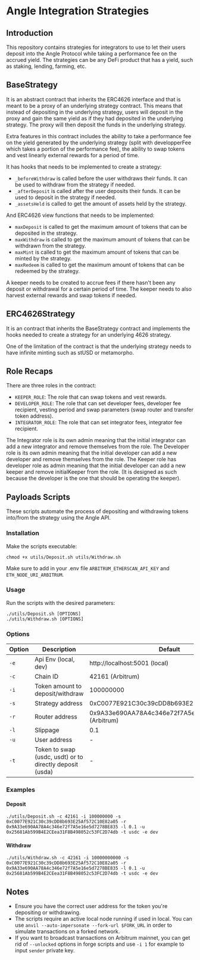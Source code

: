 # Angle Integration Strategies

## Introduction

This repository contains strategies for integrators to use to let their users deposit into the Angle Protocol while taking a performance fee on the accrued yield. The strategies can be any DeFi product that has a yield, such as staking, lending, farming, etc.

## BaseStrategy

It is an abstract contract that inherits the ERC4626 interface and that is meant to be a proxy of an underlying strategy contract. This means that instead of depositing in the underlying strategy, users will deposit in the proxy and gain the same yield as if they had deposited in the underlying strategy. The proxy will then deposit the funds in the underlying strategy.

Extra features in this contract includes the ability to take a performance fee on the yield generated by the underlying strategy (split with developperFee which takes a portion of the performance fee), the ability to swap tokens and vest linearly external rewards for a period of time.

It has hooks that needs to be implemented to create a strategy:
- `_beforeWithdraw` is called before the user withdraws their funds. It can be used to withdraw from the strategy if needed.
- `_afterDeposit` is called after the user deposits their funds. It can be used to deposit in the strategy if needed.
- `_assetsHeld` is called to get the amount of assets held by the strategy.

And ERC4626 view functions that needs to be implemented:
- `maxDeposit` is called to get the maximum amount of tokens that can be deposited in the strategy.
- `maxWithdraw` is called to get the maximum amount of tokens that can be withdrawn from the strategy.
- `maxMint` is called to get the maximum amount of tokens that can be minted by the strategy.
- `maxRedeem` is called to get the maximum amount of tokens that can be redeemed by the strategy.

A keeper needs to be created to accrue fees if there hasn't been any deposit or withdrawal for a certain period of time. The keeper needs to also harvest external rewards and swap tokens if needed.

## ERC4626Strategy

It is an contract that inherits the BaseStrategy contract and implements the hooks needed to create a strategy for an underlying 4626 strategy.

One of the limitation of the contract is that the underlying strategy needs to have infinite minting such as stUSD or metamorpho.

## Role Recaps

There are three roles in the contract:
- `KEEPER_ROLE`: The role that can swap tokens and vest rewards.
- `DEVELOPER_ROLE`: The role that can set developer fees, developer fee recipient, vesting period and swap parameters (swap router and transfer token address).
- `INTEGRATOR_ROLE`: The role that can set integrator fees, integrator fee recipient.

The Integrator role is its own admin meaning that the initial integrator can add a new integrator and remove themselves from the role.
The Developer role is its own admin meaning that the initial developer can add a new developer and remove themselves from the role.
The Keeper role has developer role as admin meaning that the initial developer can add a new keeper and remove initialKeeper from the role. (It is designed as such because the developer is the one that should be operating the keeper).

## Payloads Scripts

These scripts automate the process of depositing and withdrawing tokens into/from the strategy using the Angle API.

### Installation

Make the scripts executable:

    chmod +x utils/Deposit.sh utils/Withdraw.sh

Make sure to add in your .env file `ARBITRUM_ETHERSCAN_API_KEY` and `ETH_NODE_URI_ARBITRUM`.

### Usage

Run the scripts with the desired parameters:

    ./utils/Deposit.sh [OPTIONS]
    ./utils/Withdraw.sh [OPTIONS]

### Options

| Option | Description | Default |
|--------|-------------|---------|
| `-e` | Api Env (local, dev)| http://localhost:5001 (local) |
| `-c` | Chain ID | 42161 (Arbitrum) |
| `-i` | Token amount to deposit/withdraw | 100000000 |
| `-s` | Strategy address | 0xC0077E921C30c39cDD8b693E25Af572C10E82a05 |
| `-r` | Router address | 0x9A33e690AA78A4c346e72f7A5e16e5d7278BE835 (Arbitrum) |
| `-l` | Slippage | 0.1 |
| `-u` | User address | - |
| `-t` | Token to swap (usdc, usdt) or to directly deposit (usda) | - |

### Examples

#### Deposit

    ./utils/Deposit.sh -c 42161 -i 100000000 -s 0xC0077E921C30c39cDD8b693E25Af572C10E82a05 -r 0x9A33e690AA78A4c346e72f7A5e16e5d7278BE835 -l 0.1 -u 0x25681Ab599B4E2CEea31F8B498052c53FC2D74db -t usdc -e dev

#### Withdraw

    ./utils/Withdraw.sh -c 42161 -i 10000000000 -s 0xC0077E921C30c39cDD8b693E25Af572C10E82a05 -r 0x9A33e690AA78A4c346e72f7A5e16e5d7278BE835 -l 0.1 -u 0x25681Ab599B4E2CEea31F8B498052c53FC2D74db -t usdc -e dev

## Notes

- Ensure you have the correct user address for the token you're depositing or withdrawing.
- The scripts require an active local node running if used in local. You can use `anvil --auto-impersonate --fork-url $FORK_URL` in order to simulate transactions on a forked network.
- If you want to broadcast transactions on Arbitrum mainnet, you can get rid of `--unlocked` options in forge scripts and use `-i 1` for example to input `sender` private key.